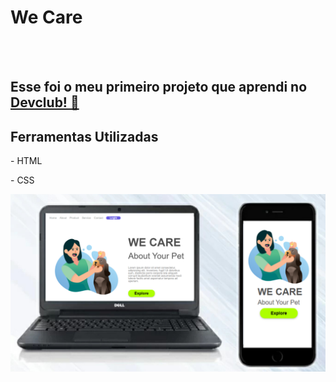 <h1>We Care</h1>
<br>
<br>
<h2>Esse foi o meu primeiro projeto que aprendi no <a href="https://www.rodolfomori.com.br/devclub">Devclub!  🚀</a></h2> 

<h2>Ferramentas Utilizadas</h2>

<p>- HTML</p>
<P>- CSS</P>

<img src="https://github.com/Sidneysouza27/Projeto-We-Care/blob/master/Img/Img%20celular%20e%20PC,%20Atual%20README.png?raw=true"/> 

